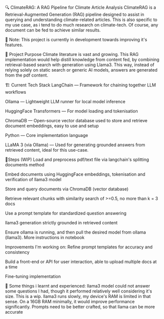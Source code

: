 🔍 ClimateRAG: A RAG Pipeline for Climate Article Analysis
ClimateRAG is a Retrieval-Augmented Generation (RAG) pipeline designed to assist in querying and understanding climate-related articles. This is also specific to my use case, as i tend to do much research on climate-tech. Of course, any document can be fed to achieve similar results. 

🚧 Note: This project is currently in development towards improving it's features.

🧠 Project Purpose
Climate literature is vast and growing. This RAG implementation would help distill knowledge from content fed, by combining retrieval-based search with generation using Llama3. This way, instead of relying solely on static search or generic AI models, answers are generated from the pdf content. 

🏗️ Current Tech Stack
LangChain — Framework for chaining together LLM workflows

Ollama — Lightweight LLM runner for local model inference

HuggingFace Transformers — For model loading and tokenisation

ChromaDB — Open-source vector database used to store and retrieve document embeddings, easy to use and setup

Python — Core implementation language

LLaMA 3 (via Ollama) — Used for generating grounded answers from retrieved content, ideal for this use-case.

🧩Steps (WIP)
 Load and preprocess pdf/text file via langchain's splitting documents method

 Embed documents using HuggingFace embeddings, tokenisation and verification of llama3 model

 Store and query documents via ChromaDB (vector database)

 Retrieve relevant chunks with similarity search of >=0.5, no more than k = 3 docs

 Use a prompt template for standardized question answering

 llama3 generation strictly grounded in retrieved content

 Ensure ollama is running, and then pull the desired model from ollama (llama3). More instructions in notebook

 Improvements I'm working on:
 Refine prompt templates for accuracy and consistency

 Build a front-end or API for user interaction, able to upload multiple docs at a time

 Fine-tuning implementation 

🐛 Some things i learnt and experienced:
llama3 model could not answer some questions I had, though it performed relatively well considering it's size. This is a wip. 
llama3 runs slowly, my device's RAM is limited in that sense. On a 16GB RAM minimally, it would improve performance significantly. 
Prompts need to be better crafted, so that llama can be more accurate
